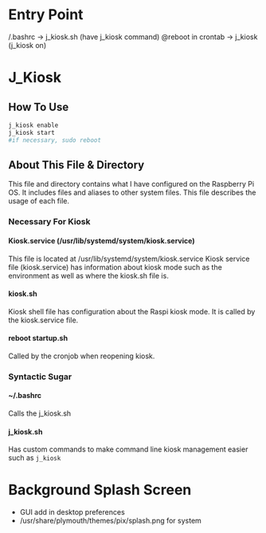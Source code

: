 # Entry Point
/.bashrc -> j_kiosk.sh (have j_kiosk command)
@reboot in crontab -> j_kiosk (j_kiosk on)


# J_Kiosk
## How To Use
```bash
j_kiosk enable
j_kiosk start
#if necessary, sudo reboot
```


## About This File & Directory
This file and directory contains what I have configured on the Raspberry Pi OS. It includes files and aliases to other system files. This file describes the usage of each file.

### Necessary For Kiosk
#### Kiosk.service (/usr/lib/systemd/system/kiosk.service)
This file is located at /usr/lib/systemd/system/kiosk.service
Kiosk service file (kiosk.service) has information about kiosk mode such as the environment as well as where the kiosk.sh file is.

#### kiosk.sh
Kiosk shell file has configuration about the Raspi kiosk mode.
It is called by the kiosk.service file.

#### reboot startup.sh
Called by the cronjob when reopening kiosk.



### Syntactic Sugar
#### ~/.bashrc
Calls the j_kiosk.sh

#### j_kiosk.sh
Has custom commands to make command line kiosk management easier such as `j_kiosk`


# Background Splash Screen
* GUI add in desktop preferences
* /usr/share/plymouth/themes/pix/splash.png for system
